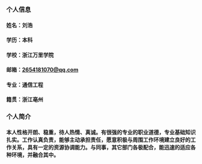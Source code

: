 ### 个人信息

#### 姓名：刘浩

#### 学历：本科

#### 学校：浙江万里学院

#### 邮箱：2654181070@qq.com

#### 专业：通信工程

#### 籍贯：浙江亳州

###  个人简介

####  本人性格开朗、稳重，待人热情、真诚。有很强的专业的职业道德，专业基础知识扎实。工作认真负责，能够主动承担责任，愿意积极与周围工作环境建立良好的工作关系，具有一定的资源协调能力。与同事，其它部门各极配合，能迅速的适应各种环境，并融合其中。
